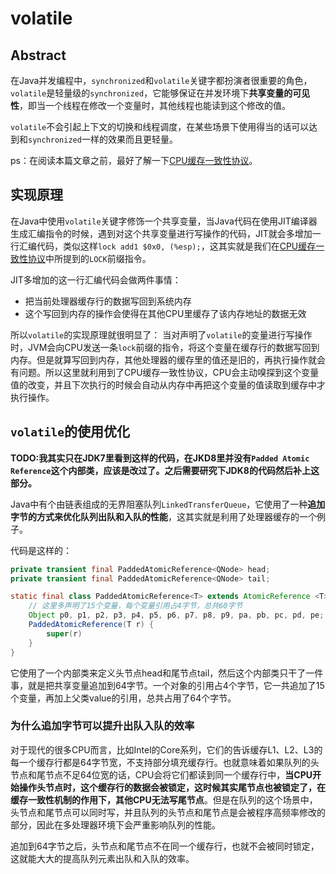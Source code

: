 # volatile

## Abstract

在Java并发编程中，`synchronized`和`volatile`关键字都扮演者很重要的角色，`volatile`是轻量级的`synchronized`，它能够保证在并发环境下**共享变量的可见性**，即当一个线程在修改一个变量时，其他线程也能读到这个修改的值。

`volatile`不会引起上下文的切换和线程调度，在某些场景下使用得当的话可以达到和`synchronized`一样的效果而且更轻量。

ps：在阅读本篇文章之前，最好了解一下[CPU缓存一致性协议](MESI.md)。

## 实现原理

在Java中使用`volatile`关键字修饰一个共享变量，当Java代码在使用JIT编译器生成汇编指令的时候，遇到对这个共享变量进行写操作的代码，JIT就会多增加一行汇编代码，类似这样`lock add1 $0x0, (%esp);`，这其实就是我们在[CPU缓存一致性协议](MESI.md)中所提到的`LOCK`前缀指令。

JIT多增加的这一行汇编代码会做两件事情：
- 把当前处理器缓存行的数据写回到系统内存
- 这个写回到内存的操作会使得在其他CPU里缓存了该内存地址的数据无效

所以`volatile`的实现原理就很明显了：
当对声明了`volatile`的变量进行写操作时，JVM会向CPU发送一条`lock`前缀的指令，将这个变量在缓存行的数据写回到内存。但是就算写回到内存，其他处理器的缓存里的值还是旧的，再执行操作就会有问题。所以这里就利用到了CPU缓存一致性协议，CPU会主动嗅探到这个变量值的改变，并且下次执行的时候会自动从内存中再把这个变量的值读取到缓存中才执行操作。

## `volatile`的使用优化

**TODO:我其实只在JDK7里看到这样的代码，在JKD8里并没有`Padded Atomic Reference`这个内部类，应该是改过了。之后需要研究下JDK8的代码然后补上这部分。**


Java中有个由链表组成的无界阻塞队列`LinkedTransferQueue`，它使用了一种**追加字节的方式来优化队列出队和入队的性能**，这其实就是利用了处理器缓存的一个例子。

代码是这样的：
```java
private transient final PaddedAtomicReference<QNode> head;
private transient final PaddedAtomicReference<QNode> tail;

static final class PaddedAtomicReference<T> extends AtomicReference <T> {
    // 这里多声明了15个变量，每个变量引用占4字节，总共60字节
    Object p0, p1, p2, p3, p4, p5, p6, p7, p8, p9, pa, pb, pc, pd, pe;
    PaddedAtomicReference(T r) {
        super(r)
    }
}

```

它使用了一个内部类来定义头节点head和尾节点tail，然后这个内部类只干了一件事，就是把共享变量追加到64字节。一个对象的引用占4个字节，它一共追加了15个变量，再加上父类value的引用，总共占用了64个字节。

### 为什么追加字节可以提升出队入队的效率

对于现代的很多CPU而言，比如Intel的Core系列，它们的告诉缓存L1、L2、L3的每一个缓存行都是64字节宽，不支持部分填充缓存行。也就意味着如果队列的头节点和尾节点不足64位宽的话，CPU会将它们都读到同一个缓存行中，**当CPU开始操作头节点时，这个缓存行的数据会被锁定，这时候其实尾节点也被锁定了，在缓存一致性机制的作用下，其他CPU无法写尾节点**。但是在队列的这个场景中，头节点和尾节点可以同时写，并且队列的头节点和尾节点是会被程序高频率修改的部分，因此在多处理器环境下会严重影响队列的性能。

追加到64字节之后，头节点和尾节点不在同一个缓存行，也就不会被同时锁定，这就能大大的提高队列元素出队和入队的效率。



